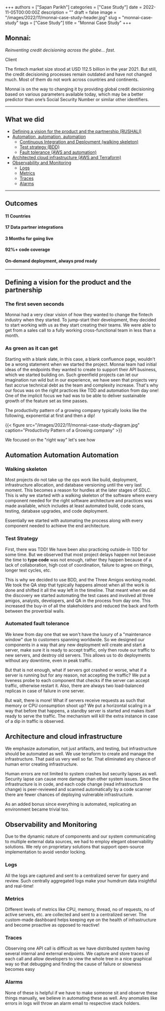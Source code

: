 +++
authors = ["Sapan Parikh"]
categories = ["Case Study"]
date = 2022-11-05T00:00:00Z
description = ""
draft = false
image = "/images/2022/11/monnai-case-study-header.jpg"
slug = "monnai-case-study"
tags = ["Case Study"]
title = "Monnai Case Study"
+++


## Monnai:

_Reinventing credit decisioning across the globe... fast._

Client

The fintech market size stood at USD 112.5 billion in the year 2021. But still, the credit decisioning processes remain outdated and have not changed much. Most of them do not work across countries and continents.

Monnai is on the way to changing it by providing global credit decisioning based on various parameters available today, which may be a better predictor than one’s Social Security Number or similar other identifiers.

---

## What we did

-   [Defining a vision for the product and the partnership (RUSHALI)](#defining-a-vision-for-the-product-and-the-partnership)
- [Automation, automation, automation](#automation-automation-automation)
    -   [Continuous Integration and Deployment (walking skeleton)](#walking-skeleton)
    -   [Test strategy (BDD)](#test-strategy)
    -   [Fault tolerance (AWS and automation)](#automated-fault-tolerance)
- [Architected cloud infrastructure (AWS and Terraform)](#architecture-and-cloud-infrastructure)
- [Observability and Monitoring](#observability-and-monitoring)
  - [Logs](#logs)
  - [Metrics](#metrics)
  - [Traces](#traces)
  - [Alarms](#alarms)

---

## Outcomes

#### **11 Countries**

#### **17 Data partner integrations**

#### **3 Months for going live**

#### **92%+ code coverage**

#### **On-demand deployment, always prod ready**

---

## Defining a vision for the product and the partnership

### The first seven seconds

Monnai had a very clear vision of how they wanted to change the fintech industry when they started. To jump-start their development, they decided to start working with us as they start creating their teams. We were able to get from a sales call to a fully working cross-functional team in less than a month.

### As green as it can get

Starting with a blank slate, in this case, a blank confluence page, wouldn't be a wrong statement when we started the project. Monnai team had initial ideas of the endpoints they wanted to create to support their API business, which we started building on.
Such greenfield projects can let our imagination run wild but in our experience, we have seen that projects very fast accrue technical debt as the team and complexity increase. That's why our focus was on the right practices like TDD and automation from day one!
One of the implicit focus we had was to be able to deliver sustainable growth of the feature set as time passes.

The productivity pattern of a growing company typically looks like the following, exponential at first and then a dip!

{{< figure src="/images/2022/11/monnai-case-study-diagram.jpg" caption="Productivity Pattern of a Growing company" >}}

We focused on the "right way" let's see how

## Automation Automation Automation

### Walking skeleton

Most projects do not take up the ops work like build, deployment, infrastructure allocation, and database versioning until the very last moment.
This becomes a reason for hurdles at the later stages of SDLC.
This is why we started with a walking skeleton of the software where every component needed for the right software architecture and practices was made available, which includes at least automated build, code scans, testing, database upgrades, and code deployment.

Essentially we started with automating the process along with every component needed to achieve the end architecture.

### Test Strategy

First, there was TDD! We have been also practicing outside-in TDD for some time. But we observed that most project delays happen not because the time to **type code** was not enough, rather they happen because of a lack of collaboration, high cost of coordination, failure to agree on things, longer test cycles, etc.

This is why we decided to use BDD, and the Three Amigos working model. We took the QA step that typically happens almost when all the work is done and shifted it all the way left in the timeline. That meant when we did the discovery we started automating the test cases and involved all three amigos, analysts, developers, and QA in the process from day one. This increased the buy-in of all the stakeholders and reduced the back and forth between the proverbial walls.

### Automated fault tolerance

We knew from day one that we won't have the luxury of a "maintenance window" due to customers spanning worldwide. So we designed our components in a way that any new deployment will create and start a server, make sure it is ready to accept traffic, only then route our traffic to new servers, and destroy old servers. This allows us to do deployments without any downtime, even in peak traffic.

But that is not enough, what if servers got crashed or worse, what if a server is running but for any reason, not accepting the traffic? We put a liveness probe to each component that checks if the server can accept traffic, otherwise restart it. Also, there are always two load-balanced replicas in case of failure in one server.

But wait, there is more! What if servers receive requests as such that memory or CPU consumption shoot up? We put a horizontal scaling in a way that before that happens, a standby server is started and makes itself ready to serve the traffic. The mechanism will kill the extra instance in case of a dip in traffic is observed.

## Architecture and cloud infrastructure

We emphasize automation, not just artifacts, and testing, but infrastructure should be automated as well. We use terraform to create and manage the infrastructure. That paid us very well so far. That eliminated any chance of human error creating infrastructure.

Human errors are not limited to system crashes but security lapses as well. Security lapse can cause more damage than other system issues. Since the infrastructure is in code, and each code change (read infrastructure change) is peer-reviewed and scanned automatically by a code scanner there are fewer chances of deploying vulnerable infrastructure.

As an added bonus since everything is automated, replicating an environment became trivial too.

## Observability and Monitoring

Due to the dynamic nature of components and our system communicating to multiple external data sources, we had to employ elegant observability solutions. We rely on proprietary solutions that support open-source implementation to avoid vendor locking.

### Logs

All the logs are captured and sent to a centralized server for query and review.
Such centrally aggregated logs make your humdrum data insightful and real-time!

### Metrics

Different levels of metrics like CPU, memory, thread, no of requests, no of active servers, etc. are collected and sent to a centralized server. The custom-made dashboard helps keeping eye on the health of infrastructure and become proactive as opposed to reactive!

### Traces

Observing one API call is difficult as we have distributed system having several internal and external endpoints. We capture and store traces of each call and allow developers to view the whole tree in a nice graphical way so that debugging and finding the cause of failure or slowness becomes easy

### Alarms

None of these is helpful if we have to make someone sit and observe these things manually, we believe in automating these as well. Any anomalies like errors in logs will throw an alarm email to respective stack holders.

